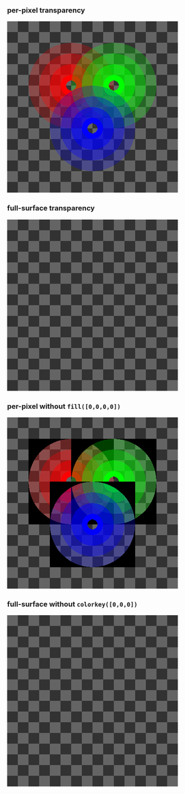
### per-pixel transparency
![#1](screenshots/per-pixel.png?raw=true)

### full-surface transparency
![#1](screenshots/full-surface.gif?raw=true)

### per-pixel without `fill([0,0,0,0])`
![#1](screenshots/per-pixel-without-fill.png?raw=true)

### full-surface without `colorkey([0,0,0]) `
![#1](screenshots/full-surface-without-colorkey.gif?raw=true)
